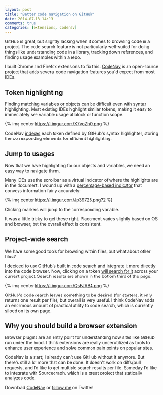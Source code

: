 ```yaml
---
layout: post
title: "Better code navigation on GitHub"
date: 2014-07-13 14:13
comments: true
categories: [extensions, codenav]
---
```


GitHub is great, but slightly lacking when it comes to browsing code in a project.
The code search feature is not particularly well-suited for doing things like
understanding code in a library, tracking down references, and finding usage
examples within a repo.

I built Chrome and Firefox extensions to fix this.
[CodeNav](http://ianww.com/codenav) is an open-source project that adds several
code navigation features you'd expect from most IDEs.

## Token highlighting

Finding matching variables or objects can be difficult even with syntax
highlighting.  Most existing IDEs highlight similar tokens, making it easy to
immediately see variable usage at block or function scope.

{% img center https://i.imgur.com/X7voZhO.png %}

<!--more-->

CodeNav [indexes](https://github.com/typpo/codenav/blob/master/src/inject.js#L49) each token defined by GitHub's syntax highlighter, storing the
corresponding elements for efficient highlighting.

## Jump to usages

Now that we have highlighting for our objects and variables, we need an easy
way to navigate them.

Many IDEs use the scrollbar as a virtual indicator of where the highlights are
in the document.  I wound up with a [percentage-based indicator](https://github.com/typpo/codenav/blob/master/src/inject.js#L154) that
conveys information fairly accurately:

{% img center https://i.imgur.com/Jp39728.png?2 %}

Clicking markers will jump to the corresponding variable.

It was a little tricky to get these right.  Placement varies slightly based on
OS and browser, but the overall effect is consistent.

## Project-wide search

We have some good tools for browsing within files, but what about other files?

I decided to use GitHub's built in code search and integrate it more directly
into the code browser.  Now, clicking on a token [will search for it](https://github.com/typpo/codenav/blob/master/src/inject.js#L202) across your
current project.  Search results are shown in the bottom third of the page:

{% img center https://i.imgur.com/QsFJAB4.png %}

GitHub's code search leaves something to be desired (for starters, it only
returns one result per file), but overall is very useful.  I think CodeNav
adds an enormous amount of practical utility to code search, which is currently
siloed on its own page.

## Why you should build a browser extension

Browser plugins are an entry point for understanding how sites like GitHub run
under the hood.  I think extensions are really underutilized as tools to
enhance user experience and solve common pain points on popular sites.

CodeNav is a start; I already can't use GitHub without it anymore.  But there's
still a lot more that can be done.  It doesn't work on diffs/pull requests, and
I'd like to get multiple search results per file.  Someday I'd like to
integrate with [Sourcegraph](http://sourcegraph.com), which is a great project
that statically analyzes code.

Download [CodeNav](http://ianww.com/codenav) or [follow me](http://twitter.com/iwebst) on Twitter!

